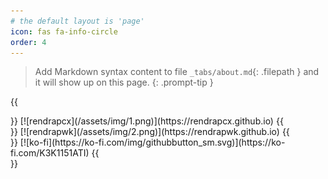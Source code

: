 ```yaml
---
# the default layout is 'page'
icon: fas fa-info-circle
order: 4
---
```


> Add Markdown syntax content to file `_tabs/about.md`{: .filepath } and it will show up on this page.
{: .prompt-tip }

{{ 
<section class="layout">
  <div> }}
    [![rendrapcx](/assets/img/1.png)](https://rendrapcx.github.io)
  {{ </div>
  <div> }}
    [![rendrapwk](/assets/img/2.png)](https://rendrapwk.github.io)    
  {{ </div>
  <div class="marginLeft"> }}
    [![ko-fi](https://ko-fi.com/img/githubbutton_sm.svg)](https://ko-fi.com/K3K1151ATI)
  {{ </div>  
</section> }}